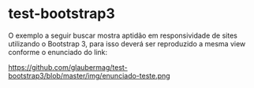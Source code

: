 # test-bootstrap3
 
O exemplo a seguir buscar mostra aptidão em responsividade de sites utilizando o Bootstrap 3, para isso deverá ser reproduzido a mesma view conforme o enunciado do link:

https://github.com/glaubermag/test-bootstrap3/blob/master/img/enunciado-teste.png
